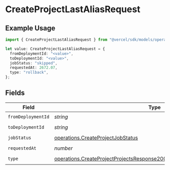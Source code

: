 # CreateProjectLastAliasRequest

## Example Usage

```typescript
import { CreateProjectLastAliasRequest } from "@vercel/sdk/models/operations/createproject.js";

let value: CreateProjectLastAliasRequest = {
  fromDeploymentId: "<value>",
  toDeploymentId: "<value>",
  jobStatus: "skipped",
  requestedAt: 2672.07,
  type: "rollback",
};
```

## Fields

| Field                                                                                                                                                                    | Type                                                                                                                                                                     | Required                                                                                                                                                                 | Description                                                                                                                                                              |
| ------------------------------------------------------------------------------------------------------------------------------------------------------------------------ | ------------------------------------------------------------------------------------------------------------------------------------------------------------------------ | ------------------------------------------------------------------------------------------------------------------------------------------------------------------------ | ------------------------------------------------------------------------------------------------------------------------------------------------------------------------ |
| `fromDeploymentId`                                                                                                                                                       | *string*                                                                                                                                                                 | :heavy_check_mark:                                                                                                                                                       | N/A                                                                                                                                                                      |
| `toDeploymentId`                                                                                                                                                         | *string*                                                                                                                                                                 | :heavy_check_mark:                                                                                                                                                       | N/A                                                                                                                                                                      |
| `jobStatus`                                                                                                                                                              | [operations.CreateProjectJobStatus](../../models/operations/createprojectjobstatus.md)                                                                                   | :heavy_check_mark:                                                                                                                                                       | N/A                                                                                                                                                                      |
| `requestedAt`                                                                                                                                                            | *number*                                                                                                                                                                 | :heavy_check_mark:                                                                                                                                                       | N/A                                                                                                                                                                      |
| `type`                                                                                                                                                                   | [operations.CreateProjectProjectsResponse200ApplicationJSONResponseBodyType](../../models/operations/createprojectprojectsresponse200applicationjsonresponsebodytype.md) | :heavy_check_mark:                                                                                                                                                       | N/A                                                                                                                                                                      |